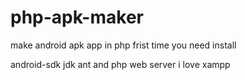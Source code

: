 # php-apk-maker
make android apk app in php
frist time you need install

android-sdk
jdk
ant
and php web server i love xampp
